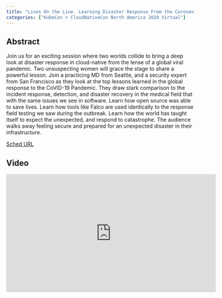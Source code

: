 ```yaml
---
title: "Lives On the Line. Learning Disaster Response From the Coronavirus Pandemic - Kris Nova & Dr. Rachel Beda, Wisepatient"
categories: ["KubeCon + CloudNativeCon North America 2020 Virtual"]
---
```


## Abstract

Join us for an exciting session where two worlds collide to bring a deep look at disaster response in cloud-native from the lense of a global viral pandemic. Two unsuspecting women will grace the stage to share a powerful lesson. Join a practicing MD from Seattle, and a security expert from San Francisco as they look at the top lessons learned in the global response to the CoVID-19 Pandemic. They draw stark comparison to the incident response, detection, and disaster recovery in the medical field that with the same issues we see in software. Learn how open source was able to save lives. Learn how tools like Falco are used identically to the response field testing we saw during the outbreak. Learn how the world has taught itself to expect the unexpected, and respond to catastrophe. The audience walks away feeling secure and prepared for an unexpected disaster in their infrastructure.

[Sched URL](https://kccncna20.sched.com/event/2e4adccf235462797998eb4ae1975fc3)

## Video

<iframe width='560' height='315' src='https://www.youtube.com/embed/vKh7E6hXvS8' frameborder='0' allow='accelerometer; autoplay; encrypted-media; gyroscope; picture-in-picture' allowfullscreen></iframe>
